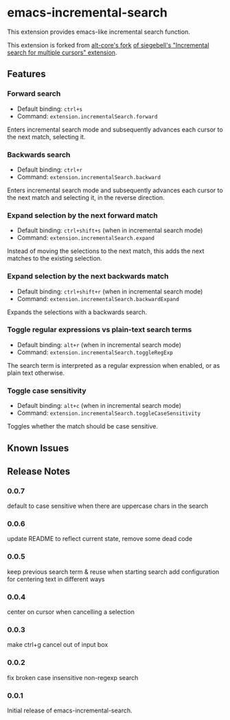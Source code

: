 # emacs-incremental-search

This extension provides emacs-like incremental search function.

This extension is forked from [alt-core's fork](https://github.com/alt-core/vsc-incremental-search) [ of siegebell's "Incremental search for multiple cursors" extension](https://github.com/siegebell/vsc-incremental-search).

## Features

### Forward search
- Default binding: `ctrl+s`
- Command: `extension.incrementalSearch.forward`

Enters incremental search mode and subsequently advances each cursor to the next match, selecting it.

### Backwards search
- Default binding: `ctrl+r`
- Command: `extension.incrementalSearch.backward`

Enters incremental search mode and subsequently advances each cursor to the next match and selecting it, in the reverse direction.

### Expand selection by the next forward match
- Default binding: `ctrl+shift+s` (when in incremental search mode)
- Command: `extension.incrementalSearch.expand`

Instead of moving the selections to the next match, this adds the next matches to the existing selection.

### Expand selection by the next backwards match
- Default binding: `ctrl+shift+r` (when in incremental search mode)
- Command: `extension.incrementalSearch.backwardExpand`

Expands the selections with a backwards search.

### Toggle regular expressions vs plain-text search terms
- Default binding: `alt+r` (when in incremental search mode)
- Command: `extension.incrementalSearch.toggleRegExp`

The search term is interpreted as a regular expression when enabled, or as plain text otherwise.

### Toggle case sensitivity
- Default binding: `alt+c` (when in incremental search mode)
- Command: `extension.incrementalSearch.toggleCaseSensitivity`

Toggles whether the match should be case sensitive.

## Known Issues

## Release Notes

### 0.0.7

default to case sensitive when there are uppercase chars in the search

### 0.0.6

update README to reflect current state, remove some dead code

### 0.0.5

keep previous search term & reuse when starting search
add configuration for centering text in different ways

### 0.0.4

center on cursor when cancelling a selection

### 0.0.3

make ctrl+g cancel out of input box

### 0.0.2

fix broken case insensitive non-regexp search

### 0.0.1

Initial release of emacs-incremental-search.

